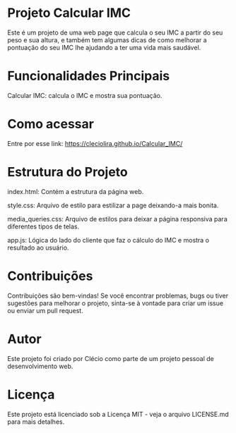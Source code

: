 # Projeto Calcular IMC
 Este é um projeto de uma web page que calcula o seu IMC a partir do seu peso e sua altura, e também tem algumas dicas de como melhorar a pontuação do seu IMC lhe ajudando a ter uma vida mais saudável.

# Funcionalidades Principais
Calcular IMC: calcula o IMC e mostra sua pontuação.

# Como acessar
Entre por esse link: https://cleciolira.github.io/Calcular_IMC/

# Estrutura do Projeto
index.html: Contém a estrutura da página web.

style.css: Arquivo de estilo para estilizar a page deixando-a mais bonita.

media_queries.css: Arquivo de estilos para deixar a página responsiva para diferentes tipos de telas.

app.js: Lógica do lado do cliente que faz o cálculo do IMC e mostra o resultado ao usuário.

# Contribuições
Contribuições são bem-vindas! Se você encontrar problemas, bugs ou tiver sugestões para melhorar o projeto, sinta-se à vontade para criar um issue ou enviar um pull request.

# Autor
Este projeto foi criado por Clécio como parte de um projeto pessoal de desenvolvimento web.

# Licença
Este projeto está licenciado sob a Licença MIT - veja o arquivo LICENSE.md para mais detalhes.

